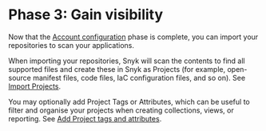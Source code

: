 # Phase 3: Gain visibility

Now that the [Account configuration](../phase-2-configure-account/) phase is complete, you can import your repositories to scan your applications.

When importing your repositories, Snyk will scan the contents to find all supported files and create these in Snyk as Projects (for example, open-source manifest files, code files, IaC configuration files, and so on). See [Import Projects](import-projects.md).

You may optionally add Project Tags or Attributes, which can be useful to filter and organise your projects when creating collections, views, or reporting. See [Add Project tags and attributes](add-project-tags-and-attributes.md).
